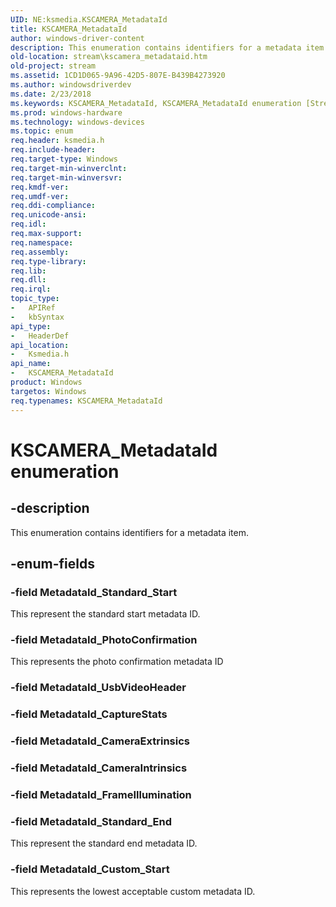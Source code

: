```yaml
---
UID: NE:ksmedia.KSCAMERA_MetadataId
title: KSCAMERA_MetadataId
author: windows-driver-content
description: This enumeration contains identifiers for a metadata item.
old-location: stream\kscamera_metadataid.htm
old-project: stream
ms.assetid: 1CD1D065-9A96-42D5-807E-B439B4273920
ms.author: windowsdriverdev
ms.date: 2/23/2018
ms.keywords: KSCAMERA_MetadataId, KSCAMERA_MetadataId enumeration [Streaming Media Devices], MetadataId_Custom_Start, MetadataId_PhotoConfirmation, MetadataId_Standard_End, MetadataId_Standard_Start, ksmedia/KSCAMERA_MetadataId, ksmedia/MetadataId_Custom_Start, ksmedia/MetadataId_PhotoConfirmation, ksmedia/MetadataId_Standard_End, ksmedia/MetadataId_Standard_Start, stream.kscamera_metadataid
ms.prod: windows-hardware
ms.technology: windows-devices
ms.topic: enum
req.header: ksmedia.h
req.include-header: 
req.target-type: Windows
req.target-min-winverclnt: 
req.target-min-winversvr: 
req.kmdf-ver: 
req.umdf-ver: 
req.ddi-compliance: 
req.unicode-ansi: 
req.idl: 
req.max-support: 
req.namespace: 
req.assembly: 
req.type-library: 
req.lib: 
req.dll: 
req.irql: 
topic_type:
-	APIRef
-	kbSyntax
api_type:
-	HeaderDef
api_location:
-	Ksmedia.h
api_name:
-	KSCAMERA_MetadataId
product: Windows
targetos: Windows
req.typenames: KSCAMERA_MetadataId
---
```


# KSCAMERA_MetadataId enumeration


## -description


This enumeration contains identifiers for a metadata item.


## -enum-fields




### -field MetadataId_Standard_Start

This represent the standard start metadata ID.


### -field MetadataId_PhotoConfirmation

This represents the photo confirmation metadata ID


### -field MetadataId_UsbVideoHeader


### -field MetadataId_CaptureStats


### -field MetadataId_CameraExtrinsics


### -field MetadataId_CameraIntrinsics


### -field MetadataId_FrameIllumination


### -field MetadataId_Standard_End

This represent the standard end  metadata ID.


### -field MetadataId_Custom_Start

This represents the lowest acceptable custom metadata ID.

